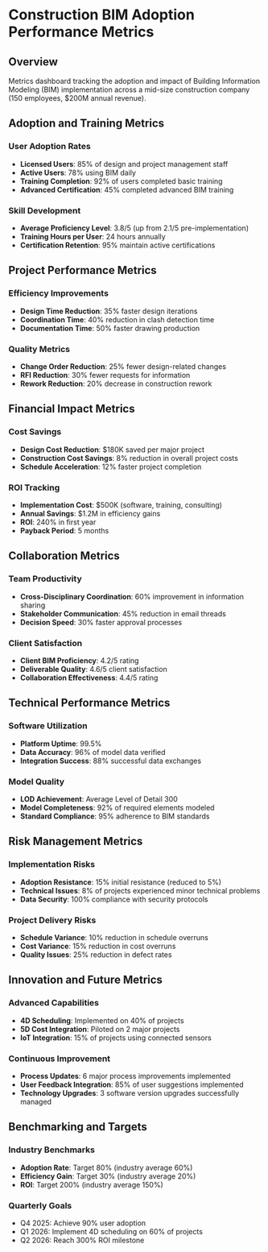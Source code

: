 # Construction BIM Adoption Performance Metrics

## Overview
Metrics dashboard tracking the adoption and impact of Building Information Modeling (BIM) implementation across a mid-size construction company (150 employees, $200M annual revenue).

## Adoption and Training Metrics

### User Adoption Rates
- **Licensed Users**: 85% of design and project management staff
- **Active Users**: 78% using BIM daily
- **Training Completion**: 92% of users completed basic training
- **Advanced Certification**: 45% completed advanced BIM training

### Skill Development
- **Average Proficiency Level**: 3.8/5 (up from 2.1/5 pre-implementation)
- **Training Hours per User**: 24 hours annually
- **Certification Retention**: 95% maintain active certifications

## Project Performance Metrics

### Efficiency Improvements
- **Design Time Reduction**: 35% faster design iterations
- **Coordination Time**: 40% reduction in clash detection time
- **Documentation Time**: 50% faster drawing production

### Quality Metrics
- **Change Order Reduction**: 25% fewer design-related changes
- **RFI Reduction**: 30% fewer requests for information
- **Rework Reduction**: 20% decrease in construction rework

## Financial Impact Metrics

### Cost Savings
- **Design Cost Reduction**: $180K saved per major project
- **Construction Cost Savings**: 8% reduction in overall project costs
- **Schedule Acceleration**: 12% faster project completion

### ROI Tracking
- **Implementation Cost**: $500K (software, training, consulting)
- **Annual Savings**: $1.2M in efficiency gains
- **ROI**: 240% in first year
- **Payback Period**: 5 months

## Collaboration Metrics

### Team Productivity
- **Cross-Disciplinary Coordination**: 60% improvement in information sharing
- **Stakeholder Communication**: 45% reduction in email threads
- **Decision Speed**: 30% faster approval processes

### Client Satisfaction
- **Client BIM Proficiency**: 4.2/5 rating
- **Deliverable Quality**: 4.6/5 client satisfaction
- **Collaboration Effectiveness**: 4.4/5 rating

## Technical Performance Metrics

### Software Utilization
- **Platform Uptime**: 99.5%
- **Data Accuracy**: 96% of model data verified
- **Integration Success**: 88% successful data exchanges

### Model Quality
- **LOD Achievement**: Average Level of Detail 300
- **Model Completeness**: 92% of required elements modeled
- **Standard Compliance**: 95% adherence to BIM standards

## Risk Management Metrics

### Implementation Risks
- **Adoption Resistance**: 15% initial resistance (reduced to 5%)
- **Technical Issues**: 8% of projects experienced minor technical problems
- **Data Security**: 100% compliance with security protocols

### Project Delivery Risks
- **Schedule Variance**: 10% reduction in schedule overruns
- **Cost Variance**: 15% reduction in cost overruns
- **Quality Issues**: 25% reduction in defect rates

## Innovation and Future Metrics

### Advanced Capabilities
- **4D Scheduling**: Implemented on 40% of projects
- **5D Cost Integration**: Piloted on 2 major projects
- **IoT Integration**: 15% of projects using connected sensors

### Continuous Improvement
- **Process Updates**: 6 major process improvements implemented
- **User Feedback Integration**: 85% of user suggestions implemented
- **Technology Upgrades**: 3 software version upgrades successfully managed

## Benchmarking and Targets

### Industry Benchmarks
- **Adoption Rate**: Target 80% (industry average 60%)
- **Efficiency Gain**: Target 30% (industry average 20%)
- **ROI**: Target 200% (industry average 150%)

### Quarterly Goals
- Q4 2025: Achieve 90% user adoption
- Q1 2026: Implement 4D scheduling on 60% of projects
- Q2 2026: Reach 300% ROI milestone